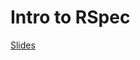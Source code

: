 # Intro to RSpec

[Slides](https://docs.google.com/presentation/d/132o4KFVVIZsPvPy8M9mROL3Nitd4PKBC0tN9QsKKvhg/edit#slide=id.g14510627d9b_0_0)